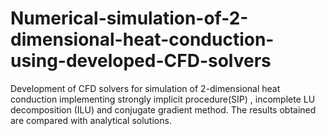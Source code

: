 # Numerical-simulation-of-2-dimensional-heat-conduction-using-developed-CFD-solvers
Development of CFD solvers for simulation of  2-dimensional heat conduction implementing strongly implicit procedure(SIP) , incomplete LU decomposition (ILU) and conjugate gradient method. The results obtained are compared with analytical solutions.
